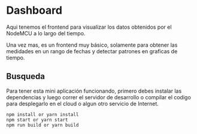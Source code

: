 # Dashboard #
Aqui tenemos el frontend para visualizar los datos obtenidos por el NodeMCU a lo largo del tiempo.

Una vez mas, es un frontend muy básico, solamente para obtener las medidades en un rango de fechas y detectar patrones en graficas de tiempo.

## Busqueda ##
Para tener esta mini aplicación funcionando, primero debes instalar las dependencias y luego correr el servidor de desarrollo o compilar el codigo para desplegarlo en el cloud o algun otro servicio de Internet.
```
npm install or yarn install
npm start or yarn start
npm run build or yarn build

```
